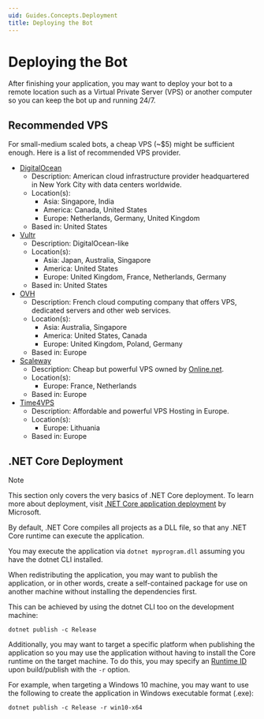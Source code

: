 ```yaml
---
uid: Guides.Concepts.Deployment
title: Deploying the Bot
---
```


# Deploying the Bot

After finishing your application, you may want to deploy your bot to a
remote location such as a Virtual Private Server (VPS) or another
computer so you can keep the bot up and running 24/7.

## Recommended VPS

For small-medium scaled bots, a cheap VPS (~$5) might be sufficient
enough. Here is a list of recommended VPS provider.

* [DigitalOcean](https://www.digitalocean.com/)
  * Description: American cloud infrastructure provider headquartered
    in New York City with data centers worldwide.
  * Location(s):
    * Asia: Singapore, India
    * America: Canada, United States
    * Europe: Netherlands, Germany, United Kingdom
  * Based in: United States
* [Vultr](https://www.vultr.com/)
  * Description: DigitalOcean-like
  * Location(s):
    * Asia: Japan, Australia, Singapore
    * America: United States
    * Europe: United Kingdom, France, Netherlands, Germany
  * Based in: United States
* [OVH](https://www.ovh.com/)
  * Description: French cloud computing company that offers VPS,
    dedicated servers and other web services.
  * Location(s):
    * Asia: Australia, Singapore
    * America: United States, Canada
    * Europe: United Kingdom, Poland, Germany
  * Based in: Europe
* [Scaleway](https://www.scaleway.com/)
  * Description: Cheap but powerful VPS owned by [Online.net](https://online.net/).
  * Location(s):
    * Europe: France, Netherlands
  * Based in: Europe
* [Time4VPS](https://www.time4vps.eu/)
  * Description: Affordable and powerful VPS Hosting in Europe.
  * Location(s):
    * Europe: Lithuania
  * Based in: Europe

## .NET Core Deployment

> [!NOTE]
> This section only covers the very basics of .NET Core deployment.
> To learn more about deployment, visit [.NET Core application deployment]
> by Microsoft.

By default, .NET Core compiles all projects as a DLL file, so that any
.NET Core runtime can execute the application.

You may execute the application via `dotnet myprogram.dll` assuming you
have the dotnet CLI installed.

When redistributing the application, you may want to publish the
application, or in other words, create a self-contained package
for use on another machine without installing the dependencies first.

This can be achieved by using the dotnet CLI too on the development
machine:

  `dotnet publish -c Release`

Additionally, you may want to target a specific platform when
publishing the application so you may use the application without
having to install the Core runtime on the target machine. To do this,
you may specify an [Runtime ID] upon build/publish with the `-r`
option.

For example, when targeting a Windows 10 machine, you may want to use
the following to create the application in Windows executable
format (.exe):

  `dotnet publish -c Release -r win10-x64`

[.NET Core application deployment]: https://docs.microsoft.com/en-us/dotnet/core/deploying/
[Runtime ID]: https://docs.microsoft.com/en-us/dotnet/core/rid-catalog